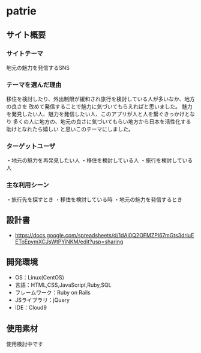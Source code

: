 # patrie

## サイト概要
### サイトテーマ
地元の魅力を発信するSNS

### テーマを選んだ理由
移住を検討したり、外出制限が緩和され旅行を検討している人が多いなか、地方の良さを
改めて発信することで魅力に気づいてもらえればと思いました。
魅力を発見したい人、魅力を発信したい人、このアプリが人と人を繋ぐきっかけとなり
多くの人に地方の、地元の良さに気づいてもらい地方から日本を活性化する助けとなれたら嬉しい
と思いこのテーマにしました。


### ターゲットユーザ
・地元の魅力を再発見したい人
・移住を検討している人
・旅行を検討している人
### 主な利用シーン
・旅行先を探すとき
・移住を検討している時
・地元の魅力を発信するとき

## 設計書
- https://docs.google.com/spreadsheets/d/1dAi0Q2OFMZPl67mGts3driuEEToEpymXCJsWtPYiNKM/edit?usp=sharing

## 開発環境
- OS：Linux(CentOS)
- 言語：HTML,CSS,JavaScript,Ruby,SQL
- フレームワーク：Ruby on Rails
- JSライブラリ：jQuery
- IDE：Cloud9

## 使用素材
使用検討中です
